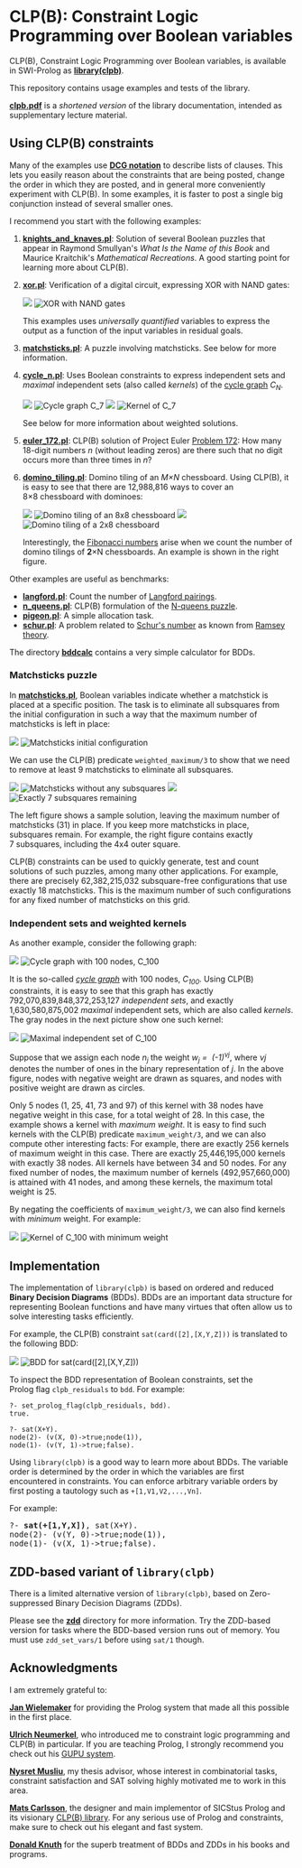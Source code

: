 # CLP(B): Constraint Logic Programming over Boolean variables

CLP(B), Constraint Logic Programming over Boolean variables, is
available in SWI-Prolog as
[**library(clpb)**](http://eu.swi-prolog.org/man/clpb.html).

This repository contains usage examples and tests of the library.

[**clpb.pdf**](clpb.pdf) is a _shortened version_ of the library
documentation, intended as supplementary lecture material.

## Using CLP(B) constraints

Many of the examples use
[**DCG notation**](http://www.metalevel.at/prolog/dcg.html) to
describe lists of clauses. This lets you easily reason about the
constraints that are being posted, change the order in which they are
posted, and in general more conveniently experiment with&nbsp;CLP(B).
In some examples, it is faster to post a single big conjunction
instead of several smaller ones.

I recommend you start with the following examples:

1. [**knights_and_knaves.pl**](knights_and_knaves.pl): Solution of
   several Boolean puzzles that appear in Raymond Smullyan's _What Is
   the Name of this Book_ and Maurice Kraitchik's _Mathematical
   Recreations_. A good starting point for learning more about CLP(B).

2. [**xor.pl**](xor.pl): Verification of a digital circuit, expressing
   XOR with NAND&nbsp;gates:

   ![](figures/filler.png) ![XOR with NAND gates](figures/xor.png)

   This examples uses *universally quantified* variables to express
   the output as a function of the input variables in residual goals.

3. [**matchsticks.pl**](matchsticks.pl): A puzzle involving
   matchsticks. See below for more information.

4. [**cycle_n.pl**](cycle_n.pl): Uses Boolean constraints to express
   independent sets and *maximal* independent sets (also called
   *kernels*) of the
   [cycle graph](https://en.wikipedia.org/wiki/Cycle_graph)&nbsp;<i>C<sub>N</sub></i>.
   
   ![](figures/filler.png) ![Cycle graph C_7](figures/cycle7.png) ![](figures/filler20.png) ![Kernel of C_7](figures/cycle7_kernel.png)

    See below for more information about weighted solutions.

5. [**euler_172.pl**](euler_172.pl): CLP(B) solution of Project Euler
   [Problem 172](https://projecteuler.net/problem=172): How many
   18-digit numbers&nbsp;<i>n</i> (without leading zeros) are there
   such that no digit occurs more than three times in&nbsp;<i>n</i>?

6. [**domino_tiling.pl**](domino_tiling.pl): Domino tiling of an
   <i>M&times;N</i>&nbsp;chessboard. Using CLP(B), it is easy to see
   that there are 12,988,816&nbsp;ways to cover an
   8&times;8&nbsp;chessboard with dominoes:
   
   ![](figures/filler.png) ![Domino tiling of an 8x8 chessboard](figures/domino8x8.png) ![](figures/filler20.png) ![Domino tiling of a 2x8 chessboard](figures/domino2x8.png)

   Interestingly, the
   [Fibonacci numbers](http://mathworld.wolfram.com/FibonacciNumber.html)
   arise when we count the number of domino tilings of
   <b>2</b>&times;N&nbsp;chessboards. An example is shown in the right
   figure.

Other examples are useful as benchmarks:

- [**langford.pl**](langford.pl): Count the number of [Langford pairings](https://en.wikipedia.org/wiki/Langford_pairing).
- [**n_queens.pl**](n_queens.pl): CLP(B) formulation of the
  [N-queens puzzle](https://en.wikipedia.org/wiki/Eight_queens_puzzle).
- [**pigeon.pl**](pigeon.pl): A simple allocation task.
- [**schur.pl**](schur.pl): A problem related to
  [Schur's number](http://mathworld.wolfram.com/SchurNumber.html) as
  known from
  [Ramsey theory](http://mathworld.wolfram.com/RamseyTheory.html).

The directory [**bddcalc**](bddcalc) contains a very simple calculator
for&nbsp;BDDs.

### Matchsticks puzzle

In [**matchsticks.pl**](matchsticks.pl), Boolean variables indicate
whether a matchstick is placed at a specific position. The task is to
eliminate all subsquares from the initial configuration in such a way
that the maximum number of matchsticks is left in place:

![](figures/filler.png) ![Matchsticks initial configuration](figures/matchsticks1.png)

We can use the CLP(B) predicate `weighted_maximum/3` to show that we
need to remove at least 9 matchsticks to eliminate all subsquares.

![](figures/filler.png) ![Matchsticks without any subsquares](figures/matchsticks2.png) ![](figures/filler.png) ![Exactly 7 subsquares remaining](figures/matchsticks3.png)

The left figure shows a sample solution, leaving the maximum number of
matchsticks&nbsp;(31) in place. If you keep more matchsticks in place,
subsquares remain. For example, the right figure contains exactly
7&nbsp;subsquares, including the 4x4 outer square.

CLP(B) constraints can be used to quickly generate, test and count
solutions of such puzzles, among many other applications. For example,
there are precisely 62,382,215,032 subsquare-free configurations that
use exactly 18&nbsp;matchsticks. This is the maximum number of such
configurations for any fixed number of matchsticks on this grid.

### Independent sets and weighted kernels

As another example, consider the following graph:

![](figures/filler20.png) ![Cycle graph with 100 nodes, C_100](figures/cycle100.png)

It is the so-called
[_cycle graph_](https://en.wikipedia.org/wiki/Cycle_graph) with
100&nbsp;nodes, <i>C<sub>100</sub></i>. Using CLP(B) constraints, it
is easy to see that this graph has exactly 792,070,839,848,372,253,127
_independent sets_, and exactly 1,630,580,875,002 _maximal_
independent sets, which are also called _kernels_. The gray nodes in
the next picture show one such kernel:

![](figures/filler20.png) ![Maximal independent set of C_100](figures/cycle100_maximum.png)

Suppose that we assign each node <i>n<sub>j</sub></i> the weight
<i>w<sub>j</sub>&nbsp;= &nbsp;(-1)<sup>&nu;j</i>, where <i>&nu;j</i>
denotes the number of ones in the binary representation
of&nbsp;<i>j</i>. In the above figure, nodes with negative weight are
drawn as squares, and nodes with positive weight are drawn as circles.

Only 5 nodes (1, 25, 41, 73 and 97) of this kernel with 38 nodes have
negative weight in this case, for a total weight of 28. In this case,
the example shows a kernel with <i>maximum weight</i>. It is easy to
find such kernels with the CLP(B) predicate `maximum_weight/3`, and we
can also compute other interesting facts: For example, there are
exactly 256 kernels of maximum weight in this case. There are exactly
25,446,195,000 kernels with exactly 38 nodes. All kernels have between
34 and 50 nodes. For any fixed number of nodes, the maximum number of
kernels (492,957,660,000) is attained with 41 nodes, and among these
kernels, the maximum total weight is 25.

By negating the coefficients of `maximum_weight/3`, we can also find
kernels with _minimum_ weight. For example:

![](figures/filler20.png) ![Kernel of C_100 with minimum weight](figures/cycle100_minimum.png)

## Implementation

The implementation of `library(clpb)` is based on ordered and reduced
**Binary Decision Diagrams**&nbsp;(BDDs). BDDs are an important data
structure for representing Boolean functions and have many virtues
that often allow us to solve interesting tasks efficiently.

For example, the CLP(B) constraint `sat(card([2],[X,Y,Z]))` is
translated to the following&nbsp;BDD:

![](figures/filler20.png) ![BDD for sat(card([2],[X,Y,Z]))](http://www.metalevel.at/card.svg)

To inspect the BDD representation of Boolean constraints, set the
Prolog&nbsp;flag `clpb_residuals` to&nbsp;`bdd`. For example:

    ?- set_prolog_flag(clpb_residuals, bdd).
    true.

    ?- sat(X+Y).
    node(2)- (v(X, 0)->true;node(1)),
    node(1)- (v(Y, 1)->true;false).

Using `library(clpb)` is a good way to learn more about BDDs. The
variable order is determined by the order in which the variables are
first encountered in constraints. You can enforce arbitrary variable
orders by first posting a tautology such as `+[1,V1,V2,...,Vn]`.

For example:

<pre>
?- <b>sat(+[1,Y,X])</b>, sat(X+Y).
node(2)- (v(Y, 0)->true;node(1)),
node(1)- (v(X, 1)->true;false).
</pre>

## ZDD-based variant of `library(clpb)`

There is a limited alternative version of `library(clpb)`, based on
Zero-suppressed Binary Decision Diagrams (ZDDs).

Please see the [**zdd**](zdd) directory for more information. Try the
ZDD-based version for tasks where the BDD-based version runs out of
memory. You must use `zdd_set_vars/1` before using `sat/1` though.

## Acknowledgments

I am extremely grateful to:

[**Jan Wielemaker**](http://eu.swi-prolog.org) for providing the
Prolog system that made all this possible in the first place.

[**Ulrich Neumerkel**](http://www.complang.tuwien.ac.at/ulrich/), who
introduced me to constraint logic programming and CLP(B) in
particular. If you are teaching Prolog, I strongly recommend you check
out his
[GUPU&nbsp;system](http://www.complang.tuwien.ac.at/ulrich/gupu/).

[**Nysret Musliu**](http://dbai.tuwien.ac.at/staff/musliu/), my thesis
advisor, whose interest in combinatorial tasks, constraint
satisfaction and SAT&nbsp;solving highly motivated me to work in this
area.

[**Mats Carlsson**](https://www.sics.se/~matsc/), the designer and
main implementor of SICStus Prolog and its visionary
[CLP(B)&nbsp;library](https://sicstus.sics.se/sicstus/docs/latest4/html/sicstus.html/lib_002dclpb.html#lib_002dclpb).
For any serious use of Prolog and constraints, make sure to check out
his elegant and fast system.

[**Donald Knuth**](http://www-cs-faculty.stanford.edu/~uno/) for the
superb treatment of BDDs and&nbsp;ZDDs in his books and programs.

